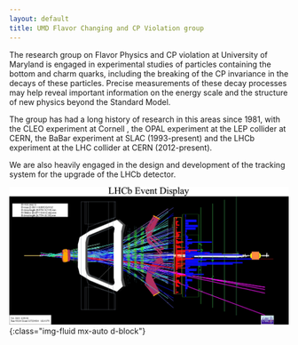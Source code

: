 ```yaml
---
layout: default
title: UMD Flavor Changing and CP Violation group
---
```


The research group on Flavor Physics and CP violation at University of Maryland
is engaged in experimental studies of particles containing the bottom and charm
quarks, including the breaking of the CP invariance in the decays of these
particles. Precise measurements of these decay processes may help reveal
important information on the energy scale and the structure of new physics
beyond the Standard Model.

The group has had a long history of research in this areas since 1981, with the
CLEO experiment at Cornell , the OPAL experiment at the LEP collider at CERN,
the BaBar experiment at SLAC (1993-present) and the LHCb experiment at the LHC
collider at CERN (2012-present).

We are also heavily engaged in the design and development of the tracking
system for the upgrade of the LHCb detector.


![A typical LHCb event](/assets/images/event_display_2d.jpg){:class="img-fluid mx-auto d-block"}
